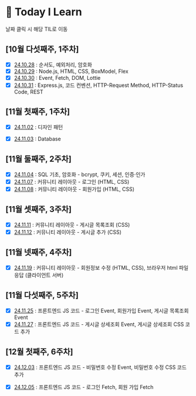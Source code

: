 # 📝 Today I Learn

날짜 클릭 시 해당 TIL로 이동

## [10월 다섯째주, 1주차] 
- [x] [24.10.28](October/2024-10-28.md) : 순서도, 예외처리, 암호화
- [x] [24.10.29](October/2024-10-29.md) : Node.js, HTML, CSS, BoxModel, Flex
- [x] [24.10.30](October/2024-10-30.md) : Event, Fetch, DOM, Lottie
- [x] [24.10.31](October/2024-10-31.md) : Express.js, 코드 컨벤션, HTTP-Request Method, HTTP-Status Code, REST

## [11월 첫째주, 1주차]
- [x] [24.11.02](November/2024-11-02.md) : 디자인 패턴
- [x] [24.11.03](November/2024-11-03.md) : Database


## [11월 둘째주, 2주차]
- [x] [24.11.04](November/2024-11-04.md) : SQL 기초, 암호화 - bcrypt, 쿠키, 세션, 인증·인가
- [x] [24.11.07](November/2024-11-07.md) : 커뮤니티 레이아웃 - 로그인 (HTML, CSS)
- [x] [24.11.08](November/2024-11-08.md) : 커뮤니티 레이아웃 - 회원가입 (HTML, CSS)

## [11월 셋째주, 3주차]
- [x] [24.11.11](November/2024-11-11.md) : 커뮤니티 레이아웃  - 게시글 목록조회 (CSS)
- [x] [24.11.12](November/2024-11-12.md) : 커뮤니티 레이아웃  - 게시글 추가 (CSS)

## [11월 넷째주, 4주차]
- [x] [24.11.19](November/2024-11-19.md) : 커뮤니티 레이아웃 - 회원정보 수정 (HTML, CSS), 브라우저 html 파일 응답 (클라이언트 서버)

## [11월 다섯째주, 5주차]
- [x] [24.11.25](November/2024-11-25.md) : 프론트엔드 JS 코드 - 로그인 Event, 회원가입 Event, 게시글 목록조회 Event
- [x] [24.11.27](November/2024-11-27.md) : 프론트엔드 JS 코드 - 게시글 상세조회 Event, 게시글 상세조회 CSS 코드 추가

## [12월 첫째주, 6주차]
- [x] [24.12.03](December/2024-12-03.md) : 프론트엔드 JS 코드 - 비밀번호 수정 Event, 비밀번호 수정 CSS 코드 추가
- [x] [24.12.05](December/2024-12-05.md) : 프론트엔드 JS 코드 - 로그인 Fetch, 회원 가입 Fetch

